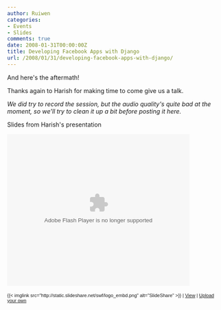 ```yaml
---
author: Ruiwen
categories:
- Events
- Slides
comments: true
date: 2008-01-31T00:00:00Z
title: Developing Facebook Apps with Django
url: /2008/01/31/developing-facebook-apps-with-django/
---
```


And here's the aftermath!

Thanks again to Harish for making time to come give us a talk.

<em>We did try to record the session, but the audio quality's quite bad at the moment, so we'll try to clean it up a bit before posting it here.</em>

Slides from Harish's presentation

<p style="width:425px;text-align:center" id="__ss_241834">

<object style="margin:0px" height="355" width="425"><param name="movie" value="http://static.slideshare.net/swf/ssplayer2.swf?doc=developing-facebook-apps-1201331361823577-3"/>
<param name="allowFullScreen" value="true"/><param name="allowScriptAccess" value="always"/><embed src="http://static.slideshare.net/swf/ssplayer2.swf?doc=developing-facebook-apps-1201331361823577-3" type="application/x-shockwave-flash" allowscriptaccess="always" allowfullscreen="true" width="425" height="355"></embed></object>

<p style="font-size:11px;font-family:tahoma,arial;height:26px;padding-top:2px;">{{< imglink src="http://static.slideshare.net/swf/logo_embd.png" alt="SlideShare" >}} | <a href="" title="View this slideshow on SlideShare">View</a> | <a href="http://www.slideshare.net/upload">Upload your own</a></p></p>
